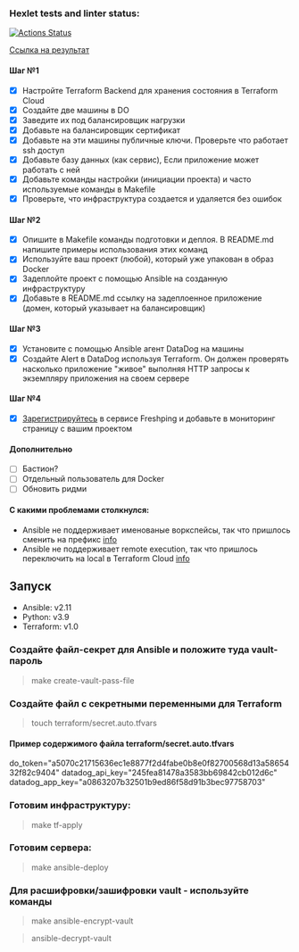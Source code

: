 ### Hexlet tests and linter status:
[![Actions Status](https://github.com/lov3catch/devops-for-programmers-project-lvl3/workflows/hexlet-check/badge.svg)](https://github.com/lov3catch/devops-for-programmers-project-lvl3/actions)

[Ссылка на результат](http://botonarioum.one)

#### Шаг №1
- [X] Настройте Terraform Backend для хранения состояния в Terraform Cloud
- [X] Создайте две машины в DO
- [X] Заведите их под балансировщик нагрузки
- [X] Добавьте на балансировщик сертификат
- [X] Добавьте на эти машины публичные ключи. Проверьте что работает ssh доступ
- [X] Добавьте базу данных (как сервис), Если приложение может работать с ней
- [X] Добавьте команды настройки (инициации проекта) и часто используемые команды в Makefile
- [X] Проверьте, что инфраструктура создается и удаляется без ошибок

#### Шаг №2
- [X] Опишите в Makefile команды подготовки и деплоя. В README.md напишите примеры использования этих команд
- [X] Используйте ваш проект (любой), который уже упакован в образ Docker
- [X] Задеплойте проект с помощью Ansible на созданную инфраструктуру
- [X] Добавьте в README.md ссылку на задеплоенное приложение (домен, который указывает на балансировщик)

#### Шаг №3
- [X] Установите с помощью Ansible агент DataDog на машины
- [X] Создайте Alert в DataDog используя Terraform. Он должен проверять насколько приложение "живое" выполняя HTTP запросы к экземпляру приложения на своем сервере

#### Шаг №4
- [X] [Зарегистрируйтесь](https://www.freshworks.com/website-monitoring/signup/) в сервисе Freshping и добавьте в мониторинг страницу с вашим проектом

#### Дополнительно
- [ ] Бастион?
- [ ] Отдельный пользователь для Docker
- [ ] Обновить ридми

#### С какими проблемами столкнулся: 
- Ansible не поддерживает именованые воркспейсы, так что пришлось сменить на префикс [info](https://github.com/ansible/ansible/issues/59089)
- Ansible не поддерживает remote execution, так что пришлось переключить на local в Terraform Cloud [info](https://discuss.hashicorp.com/t/saving-a-generated-plan-is-currently-not-supported/2116)

## Запуск
- Ansible: v2.11
- Python: v3.9
- Terraform: v1.0

### Создайте файл-секрет для Ansible и положите туда vault-пароль 
> make create-vault-pass-file

### Создайте файл с секретными переменными для Terraform
> touch terraform/secret.auto.tfvars

#### Пример содержимого файла terraform/secret.auto.tfvars
do_token="a5070c21715636ec1e8877f2d4fabe0b8e0f82700568d13a5865432f82c9404"
datadog_api_key="245fea81478a3583bb69842cb012d6c"
datadog_app_key="a0863207b32501b9ed86f58d91b3bec97758703"

### Готовим инфраструктуру:
> make tf-apply

### Готовим сервера:
> make ansible-deploy

### Для расшифровки/зашифровки vault - используйте команды
> make ansible-encrypt-vault

> ansible-decrypt-vault